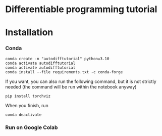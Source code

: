 # Differentiable programming tutorial


# Installation


### Conda

```
conda create -n "autodifftutorial" python=3.10
conda activate autodifftutorial
conda activate autodifftutorial
conda install --file requirements.txt -c conda-forge
```

If you want, you can also run the following command, but it is not strictly needed (the command will be run within the notebook anyway)

```
pip install torchviz
```

    
When you finish, run

```
conda deactivate
```
    
### Run on Google Colab

